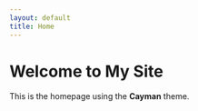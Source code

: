 ```yaml
---
layout: default
title: Home
---
```


# Welcome to My Site

This is the homepage using the **Cayman** theme.
